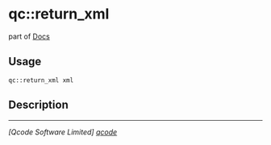 qc::return_xml
==============

part of [Docs](.)

Usage
-----
`qc::return_xml xml`

Description
-----------


----------------------------------
*[Qcode Software Limited] [qcode]*

[qcode]: http://www.qcode.co.uk "Qcode Software"
